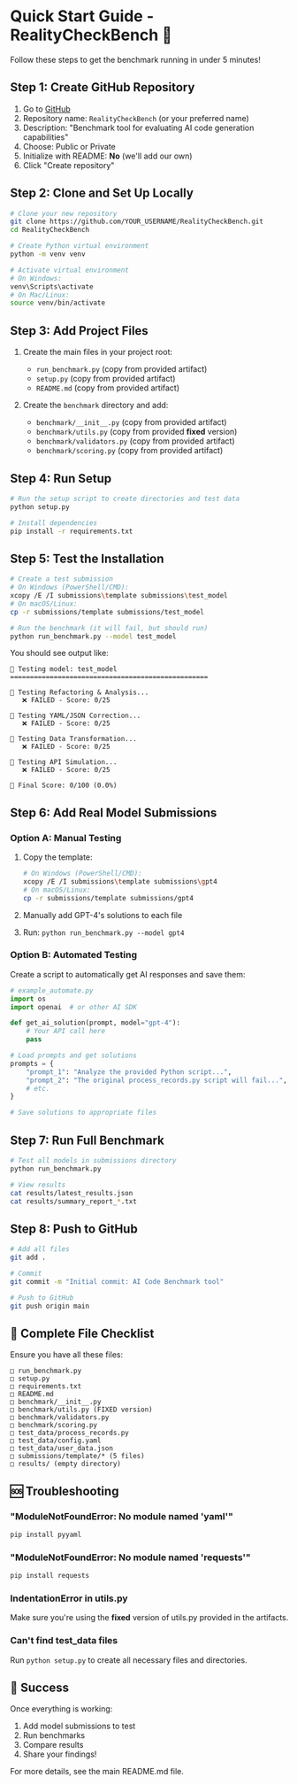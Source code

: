 # Quick Start Guide - RealityCheckBench 🚀

Follow these steps to get the benchmark running in under 5 minutes!

## Step 1: Create GitHub Repository

1. Go to [GitHub](https://github.com/new)
2. Repository name: `RealityCheckBench` (or your preferred name)
3. Description: "Benchmark tool for evaluating AI code generation capabilities"
4. Choose: Public or Private
5. Initialize with README: **No** (we'll add our own)
6. Click "Create repository"

## Step 2: Clone and Set Up Locally

```bash
# Clone your new repository
git clone https://github.com/YOUR_USERNAME/RealityCheckBench.git
cd RealityCheckBench

# Create Python virtual environment
python -m venv venv

# Activate virtual environment
# On Windows:
venv\Scripts\activate
# On Mac/Linux:
source venv/bin/activate
```

## Step 3: Add Project Files

1. Create the main files in your project root:
   - `run_benchmark.py` (copy from provided artifact)
   - `setup.py` (copy from provided artifact)
   - `README.md` (copy from provided artifact)

2. Create the `benchmark` directory and add:
   - `benchmark/__init__.py` (copy from provided artifact)
   - `benchmark/utils.py` (copy from provided **fixed** version)
   - `benchmark/validators.py` (copy from provided artifact)
   - `benchmark/scoring.py` (copy from provided artifact)

## Step 4: Run Setup

```bash
# Run the setup script to create directories and test data
python setup.py

# Install dependencies
pip install -r requirements.txt
```

## Step 5: Test the Installation

```bash
# Create a test submission
# On Windows (PowerShell/CMD):
xcopy /E /I submissions\template submissions\test_model
# On macOS/Linux:
cp -r submissions/template submissions/test_model

# Run the benchmark (it will fail, but should run)
python run_benchmark.py --model test_model
```

You should see output like:

```
🚀 Testing model: test_model
==================================================

📝 Testing Refactoring & Analysis...
   ❌ FAILED - Score: 0/25

📝 Testing YAML/JSON Correction...
   ❌ FAILED - Score: 0/25

📝 Testing Data Transformation...
   ❌ FAILED - Score: 0/25

📝 Testing API Simulation...
   ❌ FAILED - Score: 0/25

🎯 Final Score: 0/100 (0.0%)
```

## Step 6: Add Real Model Submissions

### Option A: Manual Testing

1. Copy the template:

   ```bash
   # On Windows (PowerShell/CMD):
   xcopy /E /I submissions\template submissions\gpt4
   # On macOS/Linux:
   cp -r submissions/template submissions/gpt4
   ```

2. Manually add GPT-4's solutions to each file
3. Run: `python run_benchmark.py --model gpt4`

### Option B: Automated Testing

Create a script to automatically get AI responses and save them:

```python
# example_automate.py
import os
import openai  # or other AI SDK

def get_ai_solution(prompt, model="gpt-4"):
    # Your API call here
    pass

# Load prompts and get solutions
prompts = {
    "prompt_1": "Analyze the provided Python script...",
    "prompt_2": "The original process_records.py script will fail...",
    # etc.
}

# Save solutions to appropriate files
```

## Step 7: Run Full Benchmark

```bash
# Test all models in submissions directory
python run_benchmark.py

# View results
cat results/latest_results.json
cat results/summary_report_*.txt
```

## Step 8: Push to GitHub

```bash
# Add all files
git add .

# Commit
git commit -m "Initial commit: AI Code Benchmark tool"

# Push to GitHub
git push origin main
```

## 🎯 Complete File Checklist

Ensure you have all these files:

```
□ run_benchmark.py
□ setup.py
□ requirements.txt
□ README.md
□ benchmark/__init__.py
□ benchmark/utils.py (FIXED version)
□ benchmark/validators.py
□ benchmark/scoring.py
□ test_data/process_records.py
□ test_data/config.yaml
□ test_data/user_data.json
□ submissions/template/* (5 files)
□ results/ (empty directory)
```

## 🆘 Troubleshooting

### "ModuleNotFoundError: No module named 'yaml'"

```bash
pip install pyyaml
```

### "ModuleNotFoundError: No module named 'requests'"

```bash
pip install requests
```

### IndentationError in utils.py

Make sure you're using the **fixed** version of utils.py provided in the artifacts.

### Can't find test_data files

Run `python setup.py` to create all necessary files and directories.

## 🎉 Success

Once everything is working:

1. Add model submissions to test
2. Run benchmarks
3. Compare results
4. Share your findings!

For more details, see the main README.md file.
